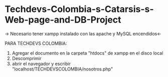 # Techdevs-Colombia-s-Catarsis-s-Web-page-and-DB-Project

-> Necesario tener xampp instalado con las apache y MySQL encendidos<-


PARA TECHDEVS COLOMBIA:
1. Agregar el documento en la carpeta "htdocs" de xampp en el disco local
2. Descomprimir
3. abrir el navegador y escribir "localhost/TECHDEVSCOLOMBIA/nosotros.php"
